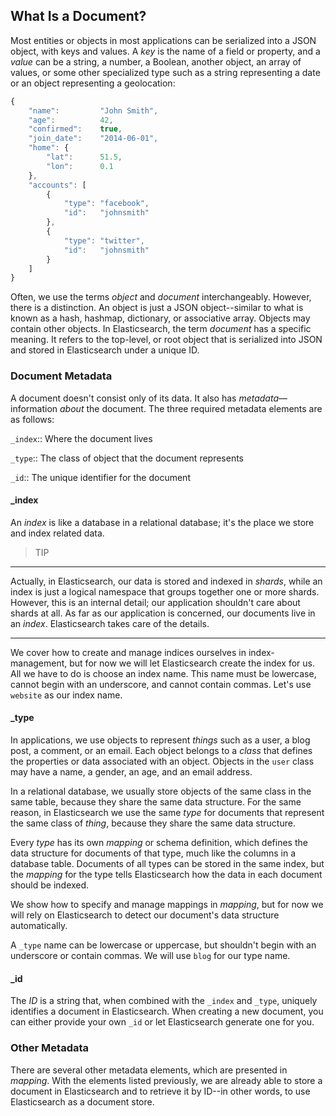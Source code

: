 
## What Is a Document?

Most entities or objects in most applications can be serialized into a JSON
object, with keys and values.<!--((("objects")))((("JSON", "objects")))((("keys and values")))--> A _key_ is the name of a field or property,
and a _value_ can <!--((("values")))-->be a string, a number, a Boolean, another object, an array
of values, or some other specialized type such as a string representing a date
or an object representing a geolocation:

``` js
{
    "name":         "John Smith",
    "age":          42,
    "confirmed":    true,
    "join_date":    "2014-06-01",
    "home": {
        "lat":      51.5,
        "lon":      0.1
    },
    "accounts": [
        {
            "type": "facebook",
            "id":   "johnsmith"
        },
        {
            "type": "twitter",
            "id":   "johnsmith"
        }
    ]
}
```

Often, we use the terms _object_ and _document_ interchangeably. However,
there is a distinction.<!--((("objects", "documents versus")))((("documents", "objects versus")))-->  An object is just a JSON object--similar to what is
known as a hash, hashmap, dictionary, or associative array. Objects may contain
other objects. In Elasticsearch, the term _document_ has a specific meaning. It refers
to the top-level, or root object that<!--((("root object")))--> is serialized into JSON and
stored in Elasticsearch under a unique ID.

### Document Metadata

A document doesn't consist only of its data.<!--((("documents", "metadata")))--> It also has
_metadata_&#x2014;information _about_ the document.<!--((("metadata, document")))--> The three required metadata
elements are as follows:


 `_index`::
   Where the document lives

 `_type`::
   The class of object that the document represents

 `_id`::
   The unique identifier for the document

#### _index

An _index_ is like a database in a relational database; it's the place
we store and index related data.<!--((("indices", "_index, in document metadata")))-->

> TIP
***
Actually, in Elasticsearch, our data is stored and indexed in _shards_,
while an index is just a logical namespace that groups together one or more
shards.<!--((("shards", "grouped in indices")))--> However, this is an internal detail; our application shouldn't care
about shards at all.  As far as our application is concerned, our documents
live in an _index_. Elasticsearch takes care of the details.
***

We cover how to create and manage indices ourselves in index-management,
but for now we will let Elasticsearch create the index for us.  All we have to
do is choose an index name.  This name must be lowercase, cannot begin with an
underscore, and cannot contain commas. Let's use `website` as our index name.

#### _type

In applications, we use objects to represent _things_ such as a user, a blog
post, a comment, or an email. Each object belongs to a _class_ that defines
the properties or data associated with an object. Objects in the `user` class
may have a name, a gender, an age, and an email address.

In a relational database, we usually store objects of the same class in the
same table, because they share the same data structure. For the same reason, in
Elasticsearch we use the same _type_ for <!--((("types", "&#x5f;type, in document metadata)))-->documents that represent the same
class of _thing_, because they share the same data structure.

Every _type_ has its own _mapping_ or schema <!--((("mapping (types)")))((("schema definition, types")))-->definition, which
defines the data structure for documents of that type, much like the columns
in a database table. Documents of all types can be stored in the same index,
but the _mapping_ for the type tells Elasticsearch how the data in each
document should be indexed.

We show how to specify and manage mappings in _mapping_, but for now
we will rely on Elasticsearch to detect our document's data structure
automatically.

A `_type` name can be lowercase or uppercase, but shouldn't begin with an
underscore or contain commas.<!--((("types", "names of")))-->  We will use `blog` for our type name.

#### _id

The _ID_ is a string that,<!--((("id", "&#x5f;id, in document metadata")))--> when combined with the `_index` and `_type`,
uniquely identifies a document in Elasticsearch. When creating a new document,
you can either provide your own `_id` or let Elasticsearch generate one for
you.

### Other Metadata

There are several other metadata elements, which are presented in
_mapping_. With the elements listed previously, we are already able to store a
document in Elasticsearch and to retrieve it by ID--in other words, to use
Elasticsearch as a document store.



<!--
[[document]]
=== What Is a Document?

Most entities or objects in most applications can be serialized into a JSON
object, with keys and values.((("objects")))((("JSON", "objects")))((("keys and values"))) A _key_ is the name of a field or property,
and a _value_ can ((("values")))be a string, a number, a Boolean, another object, an array
of values, or some other specialized type such as a string representing a date
or an object representing a geolocation:

[source,js]
--------------------------------------------------
{
    "name":         "John Smith",
    "age":          42,
    "confirmed":    true,
    "join_date":    "2014-06-01",
    "home": {
        "lat":      51.5,
        "lon":      0.1
    },
    "accounts": [
        {
            "type": "facebook",
            "id":   "johnsmith"
        },
        {
            "type": "twitter",
            "id":   "johnsmith"
        }
    ]
}
--------------------------------------------------


Often, we use the terms _object_ and _document_ interchangeably. However,
there is a distinction.((("objects", "documents versus")))((("documents", "objects versus")))  An object is just a JSON object--similar to what is
known as a hash, hashmap, dictionary, or associative array. Objects may contain
other objects. In Elasticsearch, the term _document_ has a specific meaning. It refers
to the top-level, or root object that((("root object"))) is serialized into JSON and
stored in Elasticsearch under a unique ID.

=== Document Metadata

A document doesn't consist only of its data.((("documents", "metadata"))) It also has
_metadata_&#x2014;information _about_ the document.((("metadata, document"))) The three required metadata
elements are as follows:


 `_index`::
   Where the document lives

 `_type`::
   The class of object that the document represents

 `_id`::
   The unique identifier for the document

==== _index

An _index_ is like a database in a relational database; it's the place
we store and index related data.((("indices", "_index, in document metadata")))

[TIP]
====
Actually, in Elasticsearch, our data is stored and indexed in _shards_,
while an index is just a logical namespace that groups together one or more
shards.((("shards", "grouped in indices"))) However, this is an internal detail; our application shouldn't care
about shards at all.  As far as our application is concerned, our documents
live in an _index_. Elasticsearch takes care of the details.
====

We cover how to create and manage indices ourselves in <<index-management>>,
but for now we will let Elasticsearch create the index for us.  All we have to
do is choose an index name.  This name must be lowercase, cannot begin with an
underscore, and cannot contain commas. Let's use `website` as our index name.

==== _type

In applications, we use objects to represent _things_ such as a user, a blog
post, a comment, or an email. Each object belongs to a _class_ that defines
the properties or data associated with an object. Objects in the `user` class
may have a name, a gender, an age, and an email address.

In a relational database, we usually store objects of the same class in the
same table, because they share the same data structure. For the same reason, in
Elasticsearch we use the same _type_ for ((("types", "&#x5f;type, in document metadata)))documents that represent the same
class of _thing_, because they share the same data structure.

Every _type_ has its own <<mapping,mapping>> or schema ((("mapping (types)")))((("schema definition, types")))definition, which
defines the data structure for documents of that type, much like the columns
in a database table. Documents of all types can be stored in the same index,
but the _mapping_ for the type tells Elasticsearch how the data in each
document should be indexed.

We show how to specify and manage mappings in <<mapping>>, but for now
we will rely on Elasticsearch to detect our document's data structure
automatically.

A `_type` name can be lowercase or uppercase, but shouldn't begin with an
underscore or contain commas.((("types", "names of")))  We will use `blog` for our type name.

==== _id

The _ID_ is a string that,((("id", "&#x5f;id, in document metadata"))) when combined with the `_index` and `_type`,
uniquely identifies a document in Elasticsearch. When creating a new document,
you can either provide your own `_id` or let Elasticsearch generate one for
you.

==== Other Metadata

There are several other metadata elements, which are presented in
<<mapping>>. With the elements listed previously, we are already able to store a
document in Elasticsearch and to retrieve it by ID--in other words, to use
Elasticsearch as a document store.

-->
